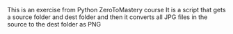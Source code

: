 This is an exercise from Python ZeroToMastery course
It is a script that gets a source folder and dest folder and then it converts all JPG files in the source to the dest folder as PNG
